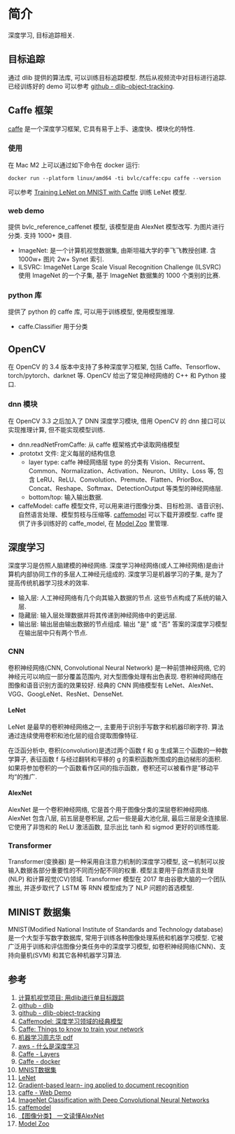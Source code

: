 # 简介
深度学习, 目标追踪相关.

## 目标追踪
通过 dlib 提供的算法库, 可以训练目标追踪模型. 然后从视频流中对目标进行追踪. 已经训练好的 demo 可以参考 [github - dlib-object-tracking](https://github.com/LaggyHammer/dlib-object-tracking).

## Caffe 框架
[caffe](https://caffe.berkeleyvision.org/) 是一个深度学习框架, 它具有易于上手、速度快、模块化的特性.

### 使用
在 Mac M2 上可以通过如下命令在 docker 运行: 
    
    docker run --platform linux/amd64 -ti bvlc/caffe:cpu caffe --version

可以参考 [Training LeNet on MNIST with Caffe](https://caffe.berkeleyvision.org/gathered/examples/mnist.html) 训练 LeNet 模型.

### web demo
提供 bvlc_reference_caffenet 模型, 该模型是由 AlexNet 模型改写. 为图片进行分类. 支持 1000+ 类目.
- ImageNet: 是一个计算机视觉数据集, 由斯坦福大学的李飞飞教授创建. 含 1000w+ 图片 2w+ Synet 索引.
- ILSVRC: ImageNet Large Scale Visual Recognition Challenge (ILSVRC) 使用 ImageNet 的一个子集, 基于 ImageNet 数据集的 1000 个类别的比赛. 

### python 库
提供了 python 的 caffe 库, 可以用于训练模型, 使用模型推理.
- caffe.Classifier 用于分类 

## OpenCV 
在 OpenCV 的 3.4 版本中支持了多种深度学习框架, 包括 Caffe、Tensorflow、torch/pytorch、darknet 等. OpenCV 给出了常见神经网络的 C++ 和 Python 接口.

### dnn 模块
在 OpenCV 3.3 之后加入了 DNN 深度学习模块, 借用 OpenCV 的 dnn 接口可以实现推理计算, 但不能实现模型训练.
+ dnn.readNetFromCaffe: 从 caffe 框架格式中读取网络模型
+ .prototxt 文件: 定义每层的结构信息
    - layer type: caffe 神经网络层 type 的分类有 Vision、Recurrent、Common、Normalization、Activation、Neuron、Utility、Loss 等, 包含 LeRU、ReLU、Convolution、Premute、Flatten、PriorBox、Concat、Reshape、Softmax、DetectionOutput 等类型的神经网络层.
    - bottom/top: 输入输出数据.
+ caffeModel: caffe 模型文件, 可以用来进行图像分类、目标检测、语音识别、自然语言处理、模型剪枝与压缩等. [caffemodel](http://dl.caffe.berkeleyvision.org/) 可以下载开源模型. caffe 提供了许多训练好的 caffe_model, 在 [Model Zoo](https://github.com/BVLC/caffe/wiki/Model-zoo) 里管理.

## 深度学习
深度学习是仿照人脑建模的神经网络. 深度学习神经网络(或人工神经网络)是由计算机内部协同工作的多层人工神经元组成的. 深度学习是机器学习的子集, 是为了提高传统机器学习技术的效率.
- 输入层: 人工神经网络有几个向其输入数据的节点. 这些节点构成了系统的输入层.
- 隐藏层: 输入层处理数据并将其传递到神经网络中的更远层.
- 输出层: 输出层由输出数据的节点组成. 输出 "是" 或 "否" 答案的深度学习模型在输出层中只有两个节点.

### CNN 
卷积神经网络(CNN, Convolutional Neural Network) 是一种前馈神经网络, 它的神经元可以响应一部分覆盖范围内, 对大型图像处理有出色表现. 卷积神经网络在图像和语音识别方面的效果较好. 经典的 CNN 网络模型有 LeNet、AlexNet、VGG、GoogLeNet、ResNet、DenseNet. 

#### LeNet 
LeNet 是最早的卷积神经网络之一, 主要用于识别手写数字和机器印刷字符. 算法通过连续使用卷积和池化层的组合提取图像特征.

在泛函分析中, 卷积(convolution)是透过两个函数 f 和 g 生成第三个函数的一种数学算子, 表征函数 f 与经过翻转和平移的 g 的乘积函数所围成的曲边梯形的面积. 如果将参加卷积的一个函数看作区间的指示函数，卷积还可以被看作是”移动平均“的推广.

#### AlexNet
AlexNet 是一个卷积神经网络, 它是首个用于图像分类的深层卷积神经网络.
AlexNet 包含八层, 前五层是卷积层, 之后一些是最大池化层, 最后三层是全连接层. 它使用了非饱和的 ReLU 激活函数, 显示出比 tanh 和 sigmod 更好的训练性能.

### Transformer
Transformer(变换器) 是一种采用自注意力机制的深度学习模型, 这一机制可以按输入数据各部分重要性的不同而分配不同的权重. 模型主要用于自然语言处理(NLP) 和计算视觉(CV)领域. Transformer 模型在 2017 年由谷歌大脑的一个团队推出, 并逐步取代了 LSTM 等 RNN 模型成为了 NLP 问题的首选模型.

## MINIST 数据集
MNIST(Modified National Institute of Standards and Technology database)是一个大型手写数字数据库, 常用于训练各种图像处理系统和机器学习模型. 它被广泛用于训练和评估图像分类任务中的深度学习模型, 如卷积神经网络(CNN)、支持向量机(SVM) 和其它各种机器学习算法.


## 参考
1. [计算机视觉项目: 用dlib进行单目标跟踪](https://www.atyun.com/31701.html)
2. [github - dlib ](https://github.com/davisking/dlib)
3. [github - dlib-object-tracking](https://github.com/LaggyHammer/dlib-object-tracking)
4. [Caffemodel: 深度学习领域的经典模型](https://developer.baidu.com/article/details/1848415)
5. [Caffe: Things to know to train your network](https://github.com/arundasan91/Deep-Learning-with-Caffe/blob/master/Caffe_Things_to_know.md)
6. [机器学习周志华 pdf](https://github.com/Mikoto10032/DeepLearning/blob/master/books/机器学习周志华.pdf)
7. [aws - 什么是深度学习](https://aws.amazon.com/cn/what-is/deep-learning)
8. [Caffe - Layers](https://caffe.berkeleyvision.org/tutorial/layers.html)
9. [Caffe - docker](https://github.com/BVLC/caffe/tree/master/docker)
10. [MNIST数据集](https://docs.ultralytics.com/zh/datasets/classify/mnist/)
11. [LeNet](https://paddlepedia.readthedocs.io/en/latest/tutorials/computer_vision/classification/LeNet.html)
12. [Gradient-based learn- ing applied to document recognition](http://yann.lecun.com/exdb/publis/pdf/lecun-01a.pdf)
13. [caffe - Web Demo](https://caffe.berkeleyvision.org/gathered/examples/web_demo.html)
14. [ImageNet Classification with Deep Convolutional Neural Networks](https://papers.nips.cc/paper_files/paper/2012/hash/c399862d3b9d6b76c8436e924a68c45b-Abstract.html)
15. [caffemodel](http://dl.caffe.berkeleyvision.org/)
16. [【图像分类】 一文读懂AlexNet](https://juejin.cn/post/7012922205965287432)
17. [Model Zoo](https://github.com/BVLC/caffe/wiki/Model-zoo)